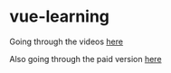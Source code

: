 # vue-learning

Going through the videos [here](https://www.youtube.com/playlist?list=PL4cUxeGkcC9hYYGbV60Vq3IXYNfDk8At1)

Also going through the paid version [here](https://www.udemy.com/course/build-web-apps-with-vuejs-firebase/?couponCode=3FF03A4D4A15081BC370)
